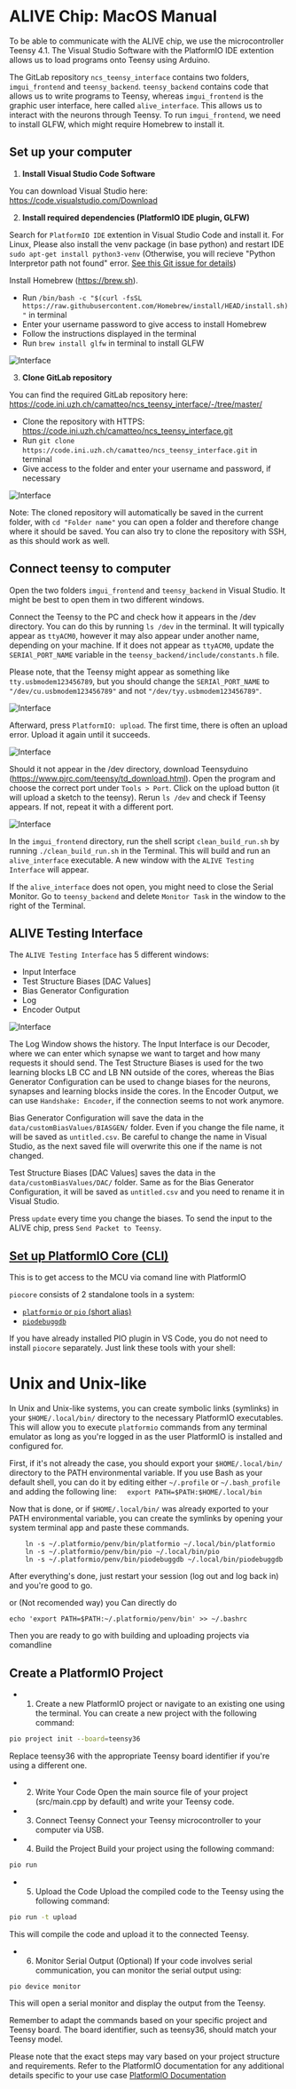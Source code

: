 # ALIVE Chip: MacOS Manual

To be able to communicate with the ALIVE chip, we use the microcontroller Teensy 4.1. The Visual Studio Software with the PlatformIO IDE extention allows us to load programs onto Teensy using Arduino.

The GitLab repository `ncs_teensy_interface` contains two folders, `imgui_frontend` and `teensy_backend`. `teensy_backend` contains code that allows us to write programs to Teensy, whereas `imgui_frontend` is the graphic user interface, here called `alive_interface`. This allows us to interact with the neurons through Teensy. To run `imgui_frontend`, we need to install GLFW, which might require Homebrew to install it.


## Set up your computer

1. **Install Visual Studio Code Software**

You can download Visual Studio here: https://code.visualstudio.com/Download

2. **Install required dependencies (PlatformIO IDE plugin, GLFW)**

Search for `PlatformIO IDE` extention in Visual Studio Code and install it.
For Linux, Please also install the venv package (in base python) and restart IDE
```sudo apt-get install python3-venv```
(Otherwise, you will recieve "Python Interpretor path not found" error. [See this Git issue for details](https://github.com/platformio/platformio-core-installer/issues/1774))

Install Homebrew (https://brew.sh).
- Run `/bin/bash -c "$(curl -fsSL https://raw.githubusercontent.com/Homebrew/install/HEAD/install.sh)"` in terminal
- Enter your username password to give access to install Homebrew
- Follow the instructions displayed in the terminal
- Run `brew install glfw` in terminal to install GLFW

![Interface](figures/Homebrew.png "Install Homebrew in Terminal")

3. **Clone GitLab repository**

You can find the required GitLab repository here: https://code.ini.uzh.ch/camatteo/ncs_teensy_interface/-/tree/master/
- Clone the repository with HTTPS: https://code.ini.uzh.ch/camatteo/ncs_teensy_interface.git
- Run `git clone https://code.ini.uzh.ch/camatteo/ncs_teensy_interface.git` in terminal
- Give access to the folder and enter your username and password, if necessary

![Interface](figures/Repository.png "Clone GitLab Repository")

Note: The cloned repository will automatically be saved in the current folder, with `cd "Folder name"` you can open a folder and therefore change where it should be saved. You can also try to clone the repository with SSH, as this should work as well.


## Connect teensy to computer

Open the two folders `imgui_frontend` and `teensy_backend` in Visual Studio. It might be best to open them in two different windows.

Connect the Teensy to the PC and check how it appears in the /dev directory. You can do this by running `ls /dev` in the terminal. It will typically appear as `ttyACM0`, however it may also appear under another name, depending on your machine. If it does not appear as `ttyACM0`, update the `SERIAl_PORT_NAME` variable in the `teensy_backend/include/constants.h` file.

Please note, that the Teensy might appear as something like `tty.usbmodem123456789`, but you should change the `SERIAl_PORT_NAME` to `"/dev/cu.usbmodem123456789"` and not `"/dev/tyy.usbmodem123456789"`.

![Interface](Pictures/constant_h.png "Change Serial Port Name")


Afterward, press `PlatformIO: upload`. The first time, there is often an upload error. Upload it again until it succeeds.

![Interface](figures/upload.png "Upload teensy_backend")


Should it not appear in the /dev directory, download Teensyduino (https://www.pjrc.com/teensy/td_download.html). Open the program and choose the correct port under `Tools > Port`. Click on the upload button (it will upload a sketch to the teensy). Rerun `ls /dev` and check if Teensy appears. If not, repeat it with a different port.

![Interface](figures/Teensyduino.png "Choose correct port on Teensyduino")


In the `imgui_frontend` directory, run the shell script `clean_build_run.sh` by running `./clean_build_run.sh` in the Terminal. This will build and run an `alive_interface` executable. A new window with the `ALIVE Testing Interface` will appear.

If the `alive_interface` does not open, you might need to close the Serial Monitor. Go to `teensy_backend` and delete `Monitor Task` in the window to the right of the Terminal.


## ALIVE Testing Interface

The `ALIVE Testing Interface` has 5 different windows:
- Input Interface
- Test Structure Biases [DAC Values]
- Bias Generator Configuration
- Log
- Encoder Output

![Interface](figures/Interface.png "ALIVE Testing Interface")

The Log Window shows the history. The Input Interface is our Decoder, where we can enter which synapse we want to target and how many requests it should send. The Test Structure Biases is used for the two learning blocks LB CC and LB NN outside of the cores, whereas the Bias Generator Configuration can be used to change biases for the neurons, synapses and learning blocks inside the cores. In the Encoder Output, we can use `Handshake: Encoder`, if the connection seems to not work anymore.

Bias Generator Configuration will save the data in the `data/customBiasValues/BIASGEN/` folder. Even if you change the file name, it will be saved as `untitled.csv`. Be careful to change the name in Visual Studio, as the next saved file will overwrite this one if the name is not changed.

Test Structure Biases [DAC Values] saves the data in the `data/customBiasValues/DAC/` folder. Same as for the Bias Generator Configuration, it will be saved as `untitled.csv` and you need to rename it in Visual Studio.


Press `update` every time you change the biases. To send the input to the ALIVE chip, press `Send Packet to Teensy`.

## [Set up PlatformIO Core (CLI)](https://docs.platformio.org/en/stable/core/index.html#piocore)

This is to get access to the MCU via comand line with PlatformIO

`piocore` consists of 2 standalone tools in a system:

* [``platformio`` or ``pio`` (short alias)](https://docs.platformio.org/en/stable/core/userguide/index.html#piocore-userguide)
* [``piodebuggdb``](https://docs.platformio.org/en/stable/core/userguide/cmd_debug.html#cmd-debug)

If you have already installed PIO plugin in VS Code, you do not need to install
`piocore` separately. Just link these tools with your shell:


# Unix and Unix-like

In Unix and Unix-like systems, you can create symbolic links (symlinks) 
in your ``$HOME/.local/bin/`` directory to the necessary PlatformIO executables.
This will allow you to execute ``platformio`` commands from any terminal emulator 
as long as you're logged in as the user PlatformIO is installed and configured for.

First, if it's not already the case, you should export your ``$HOME/.local/bin/``
directory to the PATH environmental variable. If you use Bash as your default shell, 
you can do it by editing either ``~/.profile`` or ``~/.bash_profile`` and adding the
following line:
    ``` export PATH=$PATH:$HOME/.local/bin```

Now that is done, or if ``$HOME/.local/bin/`` was already exported to your PATH environmental variable, you can create the symlinks by opening your system terminal app and paste these
commands.

```
    ln -s ~/.platformio/penv/bin/platformio ~/.local/bin/platformio
    ln -s ~/.platformio/penv/bin/pio ~/.local/bin/pio
    ln -s ~/.platformio/penv/bin/piodebuggdb ~/.local/bin/piodebuggdb
```
After everything's done, just restart your session (log out and log back in) and you're good to go.

or (Not recomended way) you Can directly do

```echo 'export PATH=$PATH:~/.platformio/penv/bin' >> ~/.bashrc```

Then you are ready to go with building and uploading projects via comandline

## Create a PlatformIO Project

- 1. Create a new PlatformIO project or navigate to an existing one using the terminal. You can create a new project with the following command:

```bash
pio project init --board=teensy36
```

Replace teensy36 with the appropriate Teensy board identifier if you're using a different one.

- 2. Write Your Code
Open the main source file of your project (src/main.cpp by default) and write your Teensy code.

- 3. Connect Teensy
Connect your Teensy microcontroller to your computer via USB.

- 4. Build the Project
Build your project using the following command:

```bash
pio run
```
- 5. Upload the Code
Upload the compiled code to the Teensy using the following command:

```bash
pio run -t upload
```
This will compile the code and upload it to the connected Teensy.

- 6. Monitor Serial Output (Optional)
If your code involves serial communication, you can monitor the serial output using:

```bash
pio device monitor
```
This will open a serial monitor and display the output from the Teensy.

Remember to adapt the commands based on your specific project and Teensy board. The board identifier, such as teensy36, should match your Teensy model.

Please note that the exact steps may vary based on your project structure and requirements. Refer to the PlatformIO documentation for any additional details specific to your use case [PlatformIO Documentation](https://docs.platformio.org/en/latest/)

